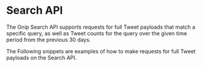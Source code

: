 <h1>Search API</h1>

<p>The Gnip Search API supports requests for full Tweet payloads that match a specific query, as well as Tweet counts for the query over the given time period from the previous 30 days.</p>

<p>The Following snippets are examples of how to make requests for full Tweet payloads on the Search API.</p>